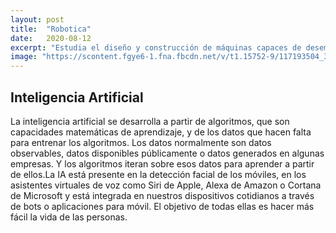 ```yaml
---
layout: post
title:  "Robotica"
date:   2020-08-12
excerpt: "Estudia el diseño y construcción de máquinas capaces de desempeñar tareas realizadas por el ser humano ..."
image: "https://scontent.fgye6-1.fna.fbcdn.net/v/t1.15752-9/117193504_300210941287874_4158985824253109931_n.png?_nc_cat=101&_nc_sid=b96e70&_nc_ohc=DkNYn6OB_V0AX9DpQK6&_nc_ht=scontent.fgye6-1.fna&oh=68470d8180cb4caab6e78258baf2bf3b&oe=5F5FB99D"
---
```


## Inteligencia Artificial

La inteligencia artificial se desarrolla a partir de algoritmos, que son capacidades matemáticas de aprendizaje, y de los datos que hacen falta para entrenar los algoritmos. Los datos normalmente son datos observables, datos disponibles públicamente o datos generados en algunas empresas. Y los algoritmos iteran sobre esos datos para aprender a partir de ellos.La IA está presente en la detección facial de los móviles, en los asistentes virtuales de voz como Siri de Apple, Alexa de Amazon o Cortana de Microsoft y está integrada en nuestros dispositivos cotidianos a través de bots o aplicaciones para móvil. El objetivo de todas ellas es hacer más fácil la vida de las personas.

